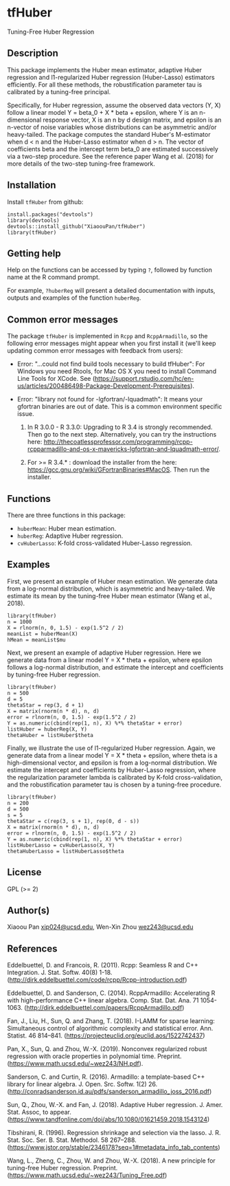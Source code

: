 # tfHuber

Tuning-Free Huber Regression

## Description

This package implements the Huber mean estimator, adaptive Huber regression and l1-regularized Huber regression (Huber-Lasso) estimators efficiently. For all these methods, the robustification parameter tau is calibrated by a tuning-free principal.

Specifically, for Huber regression, assume the observed data vectors (Y, X) follow a linear model Y = beta_0 + X * beta + epsilon, where Y is an n-dimensional response vector, X is an n by d design matrix, and epsilon is an n-vector of noise variables whose distributions can be asymmetric and/or heavy-tailed. The package computes the standard Huber's M-estimator when d < n and the Huber-Lasso estimator when d > n. The vector of coefficients beta and the intercept term beta_0 are estimated successively via a two-step procedure. See the reference paper Wang et al. (2018) for more details of the two-step tuning-free framework.

## Installation

Install `tfHuber` from github:

```{r gh-installation, eval = FALSE}
install.packages("devtools")
library(devtools)
devtools::install_github("XiaoouPan/tfHuber")
library(tfHuber)
```

## Getting help

Help on the functions can be accessed by typing `?`, followed by function name at the R command prompt. 

For example, `?huberReg` will present a detailed documentation with inputs, outputs and examples of the function `huberReg`.

## Common error messages

The package `tfHuber` is implemented in `Rcpp` and `RcppArmadillo`, so the following error messages might appear when you first install it (we'll keep updating common error messages with feedback from users):

* Error: "...could not find build tools necessary to build tfHuber": For Windows you need Rtools, for Mac OS X you need to install Command Line Tools for XCode. See (https://support.rstudio.com/hc/en-us/articles/200486498-Package-Development-Prerequisites). 

* Error: "library not found for -lgfortran/-lquadmath": It means your gfortran binaries are out of date. This is a common environment specific issue. 

    1. In R 3.0.0 - R 3.3.0: Upgrading to R 3.4 is strongly recommended. Then go to the next step. Alternatively, you can try the instructions here: http://thecoatlessprofessor.com/programming/rcpp-rcpparmadillo-and-os-x-mavericks-lgfortran-and-lquadmath-error/. 

    2. For >= R 3.4.* : download the installer from the here: https://gcc.gnu.org/wiki/GFortranBinaries#MacOS. Then run the installer.


## Functions

There are three functions in this package: 

* `huberMean`: Huber mean estimation. 
* `huberReg`: Adaptive Huber regression.
* `cvHuberLasso`: K-fold cross-validated Huber-Lasso regression.

## Examples 

First, we present an example of Huber mean estimation. We generate data from a log-normal distribution, which is asymmetric and heavy-tailed. We estimate its mean by the tuning-free Huber mean estimator (Wang et al., 2018).

```{r}
library(tfHuber)
n = 1000
X = rlnorm(n, 0, 1.5) - exp(1.5^2 / 2)
meanList = huberMean(X)
hMean = meanList$mu
```

Next, we present an example of adaptive Huber regression. Here we generate data from a linear model Y = X * theta + epsilon, where epsilon follows a log-normal distribution, and estimate the intercept and coefficients by tuning-free Huber regression.

```{r}
library(tfHuber)
n = 500
d = 5
thetaStar = rep(3, d + 1)
X = matrix(rnorm(n * d), n, d)
error = rlnorm(n, 0, 1.5) - exp(1.5^2 / 2)
Y = as.numeric(cbind(rep(1, n), X) %*% thetaStar + error)
listHuber = huberReg(X, Y)
thetaHuber = listHuber$theta
```

Finally, we illustrate the use of l1-regularized Huber regression. Again, we generate data from a linear model Y = X * theta + epsilon, where theta is a high-dimensional vector, and epsilon is from a log-normal distribution. We estimate the intercept and coefficients by Huber-Lasso regression, where the regularization parameter lambda is calibrated by K-fold cross-validation, and the robustification parameter tau is chosen by a tuning-free procedure.

```{r}
library(tfHuber)
n = 200
d = 500
s = 5
thetaStar = c(rep(3, s + 1), rep(0, d - s))
X = matrix(rnorm(n * d), n, d)
error = rlnorm(n, 0, 1.5) - exp(1.5^2 / 2)
Y = as.numeric(cbind(rep(1, n), X) %*% thetaStar + error)
listHuberLasso = cvHuberLasso(X, Y)
thetaHuberLasso = listHuberLasso$theta
```

## License

GPL (>= 2)

## Author(s)

Xiaoou Pan <xip024@ucsd.edu>, Wen-Xin Zhou <wez243@ucsd.edu> 

## References

Eddelbuettel, D. and Francois, R. (2011). Rcpp: Seamless R and C++ Integration. J. Stat. Softw. 40(8) 1-18. (http://dirk.eddelbuettel.com/code/rcpp/Rcpp-introduction.pdf)

Eddelbuettel, D. and Sanderson, C. (2014). RcppArmadillo: Accelerating R with high-performance C++ linear algebra. Comp. Stat. Dat. Ana. 71 1054-1063. (http://dirk.eddelbuettel.com/papers/RcppArmadillo.pdf)

Fan, J., Liu, H., Sun, Q. and Zhang, T. (2018). I-LAMM for sparse learning: Simultaneous control of algorithmic complexity and statistical error. Ann. Statist. 46 814–841. (https://projecteuclid.org/euclid.aos/1522742437)

Pan, X., Sun, Q. and Zhou, W.-X. (2019). Nonconvex regularized robust regression with oracle properties in polynomial time. Preprint. (https://www.math.ucsd.edu/~wez243/NH.pdf).

Sanderson, C. and Curtin, R. (2016). Armadillo: a template-based C++ library for linear algebra. J. Open. Src. Softw. 1(2) 26. (http://conradsanderson.id.au/pdfs/sanderson_armadillo_joss_2016.pdf)

Sun, Q., Zhou, W.-X. and Fan, J. (2018). Adaptive Huber regression. J. Amer. Stat. Assoc, to appear. (https://www.tandfonline.com/doi/abs/10.1080/01621459.2018.1543124)

Tibshirani, R. (1996). Regression shrinkage and selection via the lasso. J. R. Stat. Soc. Ser. B. Stat. Methodol. 58 267–288. (https://www.jstor.org/stable/2346178?seq=1#metadata_info_tab_contents)

Wang, L., Zheng, C., Zhou, W. and Zhou, W.-X. (2018). A new principle for tuning-free Huber regression. Preprint. (https://www.math.ucsd.edu/~wez243/Tuning_Free.pdf)
